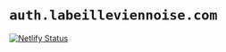 # `auth.labeilleviennoise.com`

[![Netlify Status](https://api.netlify.com/api/v1/badges/76fc38f8-5187-4d37-a400-eea0c35ef261/deploy-status)](https://app.netlify.com/sites/auth-labeilleviennoise/deploys)
